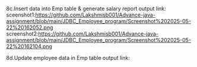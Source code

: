 8c.Insert data into Emp table & generate salary report output link: sceenshot1:https://github.com/Lakshmisb001/Advance-java-assignment/blob/main/JDBC_Employee_program/Screenshot%202025-05-22%20162052.png
screenshot2:https://github.com/Lakshmisb001/Advance-java-assignment/blob/main/JDBC_Employee_program/Screenshot%202025-05-22%20162104.png

8d.Update employee data in Emp table output link: 
